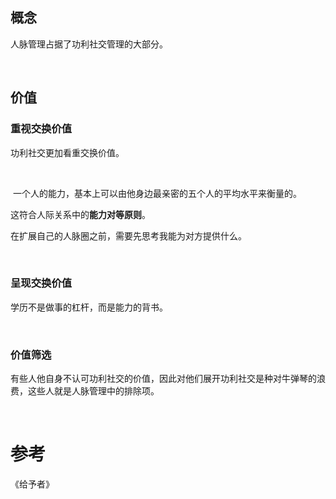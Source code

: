 ## 概念

人脉管理占据了功利社交管理的大部分。

    

## 价值

### 重视交换价值

功利社交更加看重交换价值。

    

 一个人的能力，基本上可以由他身边最亲密的五个人的平均水平来衡量的。

这符合人际关系中的**能力对等原则**。

在扩展自己的人脉圈之前，需要先思考我能为对方提供什么。

    

### 呈现交换价值

学历不是做事的杠杆，而是能力的背书。

    

### 价值筛选

有些人他自身不认可功利社交的价值，因此对他们展开功利社交是种对牛弹琴的浪费，这些人就是人脉管理中的排除项。

    

# 参考

《给予者》
